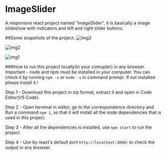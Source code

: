 # ImageSlider
A responsive react project named "ImageSlider", it is basically a image slideshow with indicators and left and right slider buttons.

##Some snapshots of the project.
![img3](https://github.com/user-attachments/assets/a4089f69-c2b6-4105-b8d8-b4771f2affc7)

![img2](https://github.com/user-attachments/assets/b26c2c7c-d7ce-41ae-a79f-3cef143ef830)

![img1](https://github.com/user-attachments/assets/a8ff87cd-ca42-43c6-ac57-0869180b5c65)


###How to run this project locally(in your comupter) in any browser.
Important - node and npm must be installed in your computer. You can check it by running `npm -v` or `node -v` in command prompt.
            If not installed please install it.!

Step 1 - Download this project in zip format, extract it and open in Code Editor(VS Code).

Step 2 - Open terminal in editor, go to the correspondence directory and Run a command `npm i`, so that it will install all the node dependencies that is used in this project.

Step 3 - After all the dependencies is installed, use `npm start` to run the project.

Step 4 - Use by react's default port `http://localhost:3000/` to check the output in any browser.
